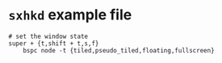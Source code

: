 # `sxhkd` example file

```sxhkd
# set the window state
super + {t,shift + t,s,f}
	bspc node -t {tiled,pseudo_tiled,floating,fullscreen}
```